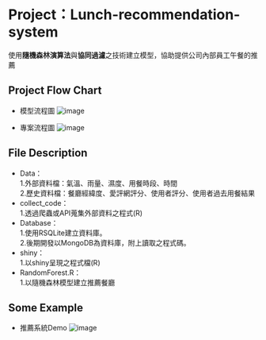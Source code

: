 <H1>Project：Lunch-recommendation-system</H1>

使用**隨機森林演算法**與**協同過濾**之技術建立模型，協助提供公司內部員工午餐的推薦

<H2>Project Flow Chart</H2>

*   模型流程圖
![image](https://github.com/Martin8202/Project_Lunch_recommendation_system/blob/master/Modle%20Flow%20chart.jpg)

*   專案流程圖
![image](https://github.com/Martin8202/Project_Lunch_recommendation_system/blob/master/Project%20Flow%20chart.jpg)

<H2>File Description</H2>

* Data：<br>
    1.外部資料檔：氣溫、雨量、濕度、用餐時段、時間<br>
    2.歷史資料檔：餐廳經緯度、愛評網評分、使用者評分、使用者過去用餐結果
* collect_code：<br>
    1.透過爬蟲或API蒐集外部資料之程式(R)
* Database：<br>
    1.使用RSQLite建立資料庫。<br>
    2.後期開發以MongoDB為資料庫，附上讀取之程式碼。
* shiny：<br>
    1.以shiny呈現之程式檔(R)
* RandomForest.R：<br>
    1.以隨機森林模型建立推薦餐廳
    
<H2>Some Example</H2>

*   推薦系統Demo
![image](https://github.com/Martin8202/Project_Lunch_recommendation_system/blob/master/recommandation%20system_new.png)


 
